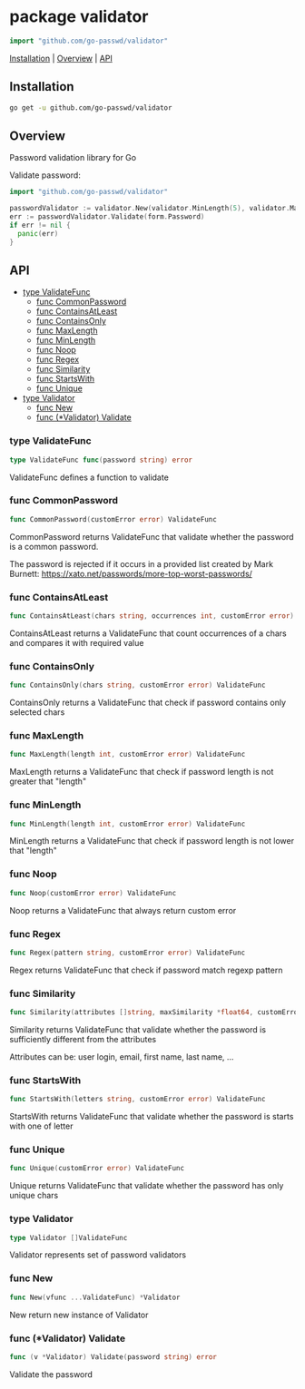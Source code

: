 # package validator

~~~go
import "github.com/go-passwd/validator"
~~~

[Installation](validator.md#installation) | [Overview](validator.md#overview) | [API](validator.md#api)

## Installation

~~~sh
go get -u github.com/go-passwd/validator
~~~

## Overview

Password validation library for Go

Validate password:

~~~go
import "github.com/go-passwd/validator"

passwordValidator := validator.New(validator.MinLength(5), validator.MaxLength(10))
err := passwordValidator.Validate(form.Password)
if err != nil {
  panic(err)
}
~~~

## API

* [type ValidateFunc](validator.md#type-validatefunc)
  * [func CommonPassword](validator.md#func-commonpassword)
  * [func ContainsAtLeast](validator.md#func-containsatleast)
  * [func ContainsOnly](validator.md#func-containsonly)
  * [func MaxLength](validator.md#func-maxlength)
  * [func MinLength](validator.md#func-minlength)
  * [func Noop](validator.md#func-noop)
  * [func Regex](validator.md#func-regex)
  * [func Similarity](validator.md#func-similarity)
  * [func StartsWith](validator.md#func-startswith)
  * [func Unique](validator.md#func-unique)
* [type Validator](validator.md#type-validator)
  * [func New](validator.md#func-new)
  * [func (*Validator) Validate](validator.md#func-validator-validate)

### type ValidateFunc

~~~go
type ValidateFunc func(password string) error
~~~

ValidateFunc defines a function to validate 

### func CommonPassword

~~~go
func CommonPassword(customError error) ValidateFunc
~~~

CommonPassword returns ValidateFunc that validate whether the password is a common password.

The password is rejected if it occurs in a provided list created by Mark Burnett: https://xato.net/passwords/more-top-worst-passwords/ 

### func ContainsAtLeast

~~~go
func ContainsAtLeast(chars string, occurrences int, customError error) ValidateFunc
~~~

ContainsAtLeast returns a ValidateFunc that count occurrences of a chars and compares it with required value 

### func ContainsOnly

~~~go
func ContainsOnly(chars string, customError error) ValidateFunc
~~~

ContainsOnly returns a ValidateFunc that check if password contains only selected chars

### func MaxLength

~~~go
func MaxLength(length int, customError error) ValidateFunc
~~~

MaxLength returns a ValidateFunc that check if password length is not greater that "length"

### func MinLength

~~~go
func MinLength(length int, customError error) ValidateFunc
~~~

MinLength returns a ValidateFunc that check if password length is not lower that "length" 

### func Noop

~~~go
func Noop(customError error) ValidateFunc
~~~

Noop returns a ValidateFunc that always return custom error

### func Regex

~~~go
func Regex(pattern string, customError error) ValidateFunc
~~~

Regex returns ValidateFunc that check if password match regexp pattern 

### func Similarity

~~~go
func Similarity(attributes []string, maxSimilarity *float64, customError error) ValidateFunc
~~~

Similarity returns ValidateFunc that validate whether the password is sufficiently different from the attributes

Attributes can be: user login, email, first name, last name, …

### func StartsWith

~~~go
func StartsWith(letters string, customError error) ValidateFunc
~~~

StartsWith returns ValidateFunc that validate whether the password is starts with one of letter

### func Unique

~~~go
func Unique(customError error) ValidateFunc
~~~

Unique returns ValidateFunc that validate whether the password has only unique chars

### type Validator

~~~go
type Validator []ValidateFunc
~~~

Validator represents set of password validators

### func New

~~~go
func New(vfunc ...ValidateFunc) *Validator
~~~

New return new instance of Validator

### func (*Validator) Validate

~~~go
func (v *Validator) Validate(password string) error
~~~

Validate the password

